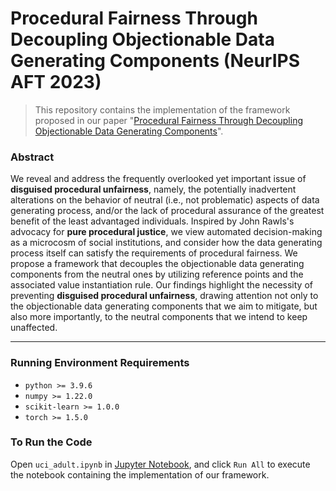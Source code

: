 # Procedural Fairness Through Decoupling Objectionable Data Generating Components (NeurIPS AFT 2023)

> This repository contains the implementation of the framework proposed in our paper "[Procedural Fairness Through Decoupling Objectionable Data Generating Components](https://zeyu.one/assets/pdf/manuscript/tang23c.pdf)".

### Abstract

We reveal and address the frequently overlooked yet important issue of __disguised procedural unfairness__, namely, the potentially inadvertent alterations on the behavior of neutral (i.e., not problematic) aspects of data generating process, and/or the lack of procedural assurance of the greatest benefit of the least advantaged individuals. Inspired by John Rawls's advocacy for __pure procedural justice__, we view automated decision-making as a microcosm of social institutions, and consider how the data generating process itself can satisfy the requirements of procedural fairness. We propose a framework that decouples the objectionable data generating components from the neutral ones by utilizing reference points and the associated value instantiation rule. Our findings highlight the necessity of preventing __disguised procedural unfairness__, drawing attention not only to the objectionable data generating components that we aim to mitigate, but also more importantly, to the neutral components that we intend to keep unaffected.

---

### Running Environment Requirements

- `python >= 3.9.6`
- `numpy >= 1.22.0`
- `scikit-learn >= 1.0.0`
- `torch >= 1.5.0`

### To Run the Code

Open `uci_adult.ipynb` in [Jupyter Notebook](https://jupyter.org/), and click `Run All` to execute the notebook containing the implementation of our framework.
